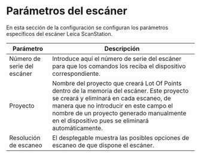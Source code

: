 # Parámetros del escáner

En esta sección de la configuración se configuran los parámetros específicos del escáner Leica ScanStation.

| Parámetro                   | Descripción                                                                                                                                                                                                                                                                      |
| --------------------------- | -------------------------------------------------------------------------------------------------------------------------------------------------------------------------------------------------------------------------------------------------------------------------------- |
| Número de serie del escáner | Introduce aquí el número de serie del escáner para que los comandos los reciba el dispositivo correspondiente.                                                                                                                                                                   |
| Proyecto                    | Nombre del proyecto que creará Lot Of Points dentro de la memoria del escáner. Este proyecto se creará y eliminará en cada escaneo, de manera que no introducir en este campo el nombre de un proyecto generado manualmente en el dispositivo pues se eliminará automáticamente. |
| Resolución de escaneo       | El desplegable muestra las posibles opciones de escaneo de que dispone el escáner.                                                                                                                                                                                               |
